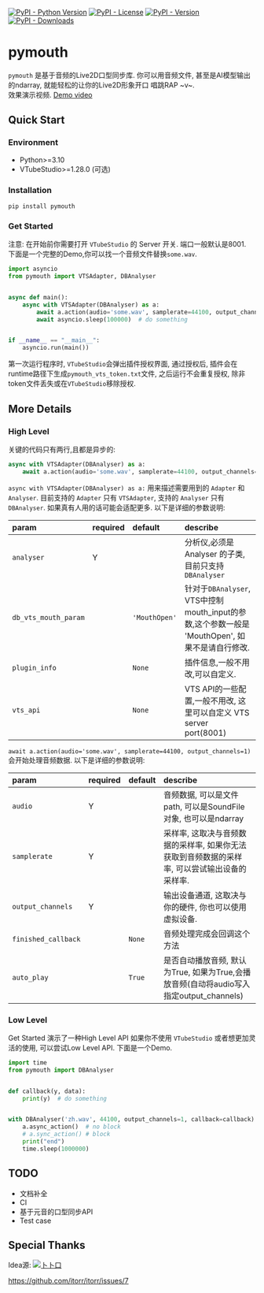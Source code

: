 [![PyPI - Python Version](https://img.shields.io/pypi/pyversions/pymouth)]()
[![PyPI - License](https://img.shields.io/pypi/l/pymouth)](https://github.com/organics2016/pymouth/blob/master/LICENSE)
[![PyPI - Version](https://img.shields.io/pypi/v/pymouth?color=green)](https://pypi.org/project/pymouth/)
[![PyPI - Downloads](https://img.shields.io/pypi/dm/pymouth)](https://pypi.org/project/pymouth/)

# pymouth

`pymouth` 是基于音频的Live2D口型同步库. 你可以用音频文件, 甚至是AI模型输出的ndarray, 就能轻松的让你的Live2D形象开口
唱跳RAP ~v~.<br>
效果演示视频.
[Demo video](https://www.bilibili.com/video/BV1nKGoeJEQY/?vd_source=49279a5158cf4b9566102c7e3806c231)

## Quick Start

### Environment

- Python>=3.10
- VTubeStudio>=1.28.0 (可选)

### Installation

```shell
pip install pymouth
```

### Get Started

注意: 在开始前你需要打开 `VTubeStudio` 的 Server 开关. 端口一般默认是8001.<br>
下面是一个完整的Demo,你可以找一个音频文件替换`some.wav`.<br>

```python
import asyncio
from pymouth import VTSAdapter, DBAnalyser


async def main():
    async with VTSAdapter(DBAnalyser) as a:
        await a.action(audio='some.wav', samplerate=44100, output_channels=1)
        await asyncio.sleep(100000)  # do something


if __name__ == "__main__":
    asyncio.run(main())
```

第一次运行程序时, `VTubeStudio`会弹出插件授权界面, 通过授权后, 插件会在runtime路径下生成`pymouth_vts_token.txt`文件,
之后运行不会重复授权, 除非token文件丢失或在`VTubeStudio`移除授权.<br>

## More Details

### High Level

关键的代码只有两行,且都是异步的:

```python
async with VTSAdapter(DBAnalyser) as a:
    await a.action(audio='some.wav', samplerate=44100, output_channels=1)
```

`async with VTSAdapter(DBAnalyser) as a:` 用来描述需要用到的 `Adapter` 和 `Analyser`.
目前支持的 `Adapter` 只有 `VTSAdapter`, 支持的 `Analyser` 只有 `DBAnalyser`. 如果真有人用的话可能会适配更多.
以下是详细的参数说明:

| param                | required | default       | describe                                                              |
|:---------------------|:---------|:--------------|:----------------------------------------------------------------------|
| `analyser`           | Y        |               | 分析仪,必须是 Analyser 的子类,目前只支持`DBAnalyser`                                |
| `db_vts_mouth_param` |          | `'MouthOpen'` | 针对于`DBAnalyser`, VTS中控制mouth_input的参数,这个参数一般是 'MouthOpen', 如果不是请自行修改. |
| `plugin_info`        |          | `None`        | 插件信息,一般不用改,可以自定义.                                                     |
| `vts_api`            |          | `None`        | VTS API的一些配置,一般不用改, 这里可以自定义 VTS server port(8001)                     |

`await a.action(audio='some.wav', samplerate=44100, output_channels=1)` 会开始处理音频数据. 以下是详细的参数说明:

| param               | required | default | describe                                                      |
|:--------------------|:---------|:--------|:--------------------------------------------------------------|
| `audio`             | Y        |         | 音频数据, 可以是文件path, 可以是SoundFile对象, 也可以是ndarray                  |
| `samplerate`        | Y        |         | 采样率, 这取决与音频数据的采样率, 如果你无法获取到音频数据的采样率, 可以尝试输出设备的采样率.            |
| `output_channels`   | Y        |         | 输出设备通道, 这取决与你的硬件, 你也可以使用虚拟设备.                                 |
| `finished_callback` |          | `None`  | 音频处理完成会回调这个方法                                                 |
| `auto_play`         |          | `True`  | 是否自动播放音频, 默认为True, 如果为True,会播放音频(自动将audio写入指定output_channels) |

### Low Level

Get Started 演示了一种High Level API 如果你不使用 `VTubeStudio` 或者想更加灵活的使用, 可以尝试Low Level API. 下面是一个Demo.

```python
import time
from pymouth import DBAnalyser


def callback(y, data):
    print(y)  # do something


with DBAnalyser('zh.wav', 44100, output_channels=1, callback=callback) as a:
    a.async_action()  # no block
    # a.sync_action() # block
    print("end")
    time.sleep(1000000)
```

## TODO

- 文档补全
- CI
- 基于元音的口型同步API
- Test case

## Special Thanks

Idea源:
[![](https://avatars.githubusercontent.com/u/1933673?s=40)卜卜口](https://github.com/itorr)

https://github.com/itorr/itorr/issues/7